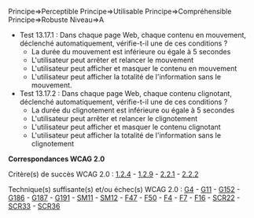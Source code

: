 Principe=>Perceptible
Principe=>Utilisable
Principe=>Compréhensible
Principe=>Robuste
Niveau=>A

*   Test 13.17.1 : Dans chaque page Web, chaque contenu en mouvement, déclenché automatiquement, vérifie-t-il une de ces conditions ?
    *   La durée du mouvement est inférieure ou égale à 5 secondes
    *   L'utilisateur peut arrêter et relancer le mouvement
    *   L'utilisateur peut afficher et masquer le contenu en mouvement
    *   L'utilisateur peut afficher la totalité de l'information sans le mouvement.
*   Test 13.17.2 : Dans chaque page Web, chaque contenu clignotant, déclenché automatiquement, vérifie-t-il une de ces conditions ?
    *   La durée du clignotement est inférieure ou égale à 5 secondes
    *   L'utilisateur peut arrêter et relancer le clignotement
    *   L'utilisateur peut afficher et masquer le contenu clignotant
    *   L'utilisateur peut afficher la totalité de l'information sans le clignotement

**Correspondances WCAG 2.0**

Critère(s) de succès WCAG 2.0 : [1.2.4](http://www.w3.org/Translations/WCAG20-fr/#media-equiv-real-time-captions) - [1.2.9](http://www.w3.org/Translations/WCAG20-fr/#media-equiv-live-audio-only) - [2.2.1](http://www.w3.org/Translations/WCAG20-fr/#time-limits-required-behaviors) - [2.2.2](http://www.w3.org/Translations/WCAG20-fr/#time-limits-pause)

Technique(s) suffisante(s) et/ou échec(s) WCAG 2.0 : [G4](http://www.w3.org/TR/WCAG-TECHS/G4.html) - [G11](http://www.w3.org/TR/WCAG-TECHS/G11.html) - [G152](http://www.w3.org/TR/WCAG-TECHS/G152.html) - [G186](http://www.w3.org/TR/WCAG-TECHS/G186.html) - [G187](http://www.w3.org/TR/WCAG-TECHS/G187.html) - [G191](http://www.w3.org/TR/WCAG-TECHS/G191.html) - [SM11](http://www.w3.org/TR/WCAG-TECHS/SM11.html) - [SM12](http://www.w3.org/TR/WCAG-TECHS/SM12.html) - [F47](http://www.w3.org/TR/WCAG-TECHS/F47.html) - [F50](http://www.w3.org/TR/WCAG-TECHS/F50.html) - [F4](http://www.w3.org/TR/WCAG-TECHS/F4.html) - [F7](http://www.w3.org/TR/WCAG-TECHS/F7.html) - [F16](http://www.w3.org/TR/WCAG-TECHS/F16.html) - [SCR22](http://www.w3.org/TR/WCAG-TECHS/SCR22.html) - [SCR33](http://www.w3.org/TR/WCAG-TECHS/SCR33.html) - [SCR36](http://www.w3.org/TR/WCAG-TECHS/SCR36.html)
